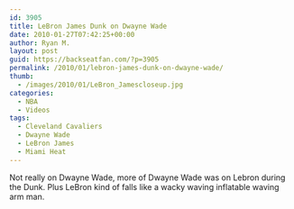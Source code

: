 ```yaml
---
id: 3905
title: LeBron James Dunk on Dwayne Wade
date: 2010-01-27T07:42:25+00:00
author: Ryan M.
layout: post
guid: https://backseatfan.com/?p=3905
permalink: /2010/01/lebron-james-dunk-on-dwayne-wade/
thumb:
  - /images/2010/01/LeBron_Jamescloseup.jpg
categories:
  - NBA
  - Videos
tags:
  - Cleveland Cavaliers
  - Dwayne Wade
  - LeBron James
  - Miami Heat
---
```


<div class="entry">
  <p>
  </p>

  <p>
    Not really on Dwayne Wade, more of Dwayne Wade was on Lebron during the Dunk. Plus LeBron kind of falls like a wacky waving inflatable waving arm man.
  </p>
</div>
